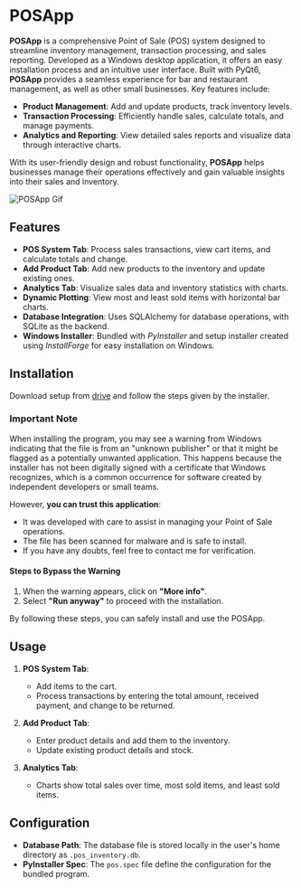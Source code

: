 # POSApp

**POSApp** is a comprehensive Point of Sale (POS) system designed to streamline inventory management, transaction processing, and sales reporting. Developed as a Windows desktop application, it offers an easy installation process and an intuitive user interface. Built with PyQt6, **POSApp** provides a seamless experience for bar and restaurant management, as well as other small businesses. Key features include:

- **Product Management**: Add and update products, track inventory levels.
- **Transaction Processing**: Efficiently handle sales, calculate totals, and manage payments.
- **Analytics and Reporting**: View detailed sales reports and visualize data through interactive charts.

With its user-friendly design and robust functionality, **POSApp** helps businesses manage their operations effectively and gain valuable insights into their sales and inventory.

![POSApp Gif](captures\posapp.gif)

## Features

- **POS System Tab**: Process sales transactions, view cart items, and calculate totals and change.
- **Add Product Tab**: Add new products to the inventory and update existing ones.
- **Analytics Tab**: Visualize sales data and inventory statistics with charts.
- **Dynamic Plotting**: View most and least sold items with horizontal bar charts.
- **Database Integration**: Uses SQLAlchemy for database operations, with SQLite as the backend.
- **Windows Installer**: Bundled with *PyInstaller* and setup installer created using *InstallForge* for easy installation on Windows.

## Installation

Download setup from [drive](https://drive.google.com/file/d/13LjpoL5892c4EIVMrnrFJc7Y_U_l1vbk/view?usp=drive_link) and follow the steps given by the installer.

### **Important Note**

When installing the program, you may see a warning from Windows indicating that the file is from an "unknown publisher" or that it might be flagged as a potentially unwanted application. This happens because the installer has not been digitally signed with a certificate that Windows recognizes, which is a common occurrence for software created by independent developers or small teams.

However, **you can trust this application**:

- It was developed with care to assist in managing your Point of Sale operations.
- The file has been scanned for malware and is safe to install.
- If you have any doubts, feel free to contact me for verification.

#### **Steps to Bypass the Warning**

1. When the warning appears, click on **"More info"**.
2. Select **"Run anyway"** to proceed with the installation.

By following these steps, you can safely install and use the POSApp.

## Usage

1. **POS System Tab**:
    - Add items to the cart.
    - Process transactions by entering the total amount, received payment, and change to be returned.

2. **Add Product Tab**:
    - Enter product details and add them to the inventory.
    - Update existing product details and stock.

3. **Analytics Tab**:
    - Charts show total sales over time, most sold items, and least sold items.

## Configuration

- **Database Path**: The database file is stored locally in the user's home directory as `.pos_inventory.db`.
- **PyInstaller Spec**: The `pos.spec` file define the configuration for the bundled program.

